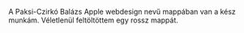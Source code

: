 A Paksi-Czirkó Balázs Apple webdesign nevű mappában van a kész munkám. Véletlenül feltöltöttem egy rossz mappát.
